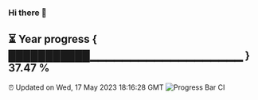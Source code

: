 ### Hi there 👋
⏳ Year progress { ███████████▁▁▁▁▁▁▁▁▁▁▁▁▁▁▁▁▁▁▁ } 37.47 %
---
⏰ Updated on Wed, 17 May 2023 18:16:28 GMT
![Progress Bar CI](https://github.com/liununu/liununu/workflows/Progress%20Bar%20CI/badge.svg)
